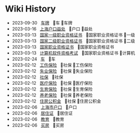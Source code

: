 # Wiki History

- 2023-09-30&nbsp;&nbsp; [车牌](/0020_车_车牌)&nbsp;&nbsp; :bookmark:车 :bookmark:车牌
- 2023-03-16&nbsp;&nbsp; [上海户口益处](/0019_户口_益处)&nbsp;&nbsp; :bookmark:户口 :bookmark:益处
- 2023-03-13&nbsp;&nbsp; [国家一级职业资格证书](/0016_国家职业资格证书_一级)&nbsp;&nbsp; :bookmark:国家职业资格证书 :bookmark:一级
- 2023-03-13&nbsp;&nbsp; [国家二级职业资格证书](/0017_国家职业资格证书_二级)&nbsp;&nbsp; :bookmark:国家职业资格证书 :bookmark:二级
- 2023-03-13&nbsp;&nbsp; [国家职业资格证书](/0015_国家职业资格证书)&nbsp;&nbsp; :bookmark:国家职业资格证书
- 2023-03-13&nbsp;&nbsp; [计算机软件资格考试](/0018_国家职业资格证书_计算机)&nbsp;&nbsp; :bookmark:国家职业资格证书 :bookmark:计算机
- 2023-02-24&nbsp;&nbsp; [车](/0014_车)&nbsp;&nbsp; :bookmark:车
- 2023-02-12&nbsp;&nbsp; [工伤保险](/0012_社保_工伤保险)&nbsp;&nbsp; :bookmark:社保 :bookmark:工伤保险
- 2023-02-12&nbsp;&nbsp; [失业保险](/0011_社保_失业保险)&nbsp;&nbsp; :bookmark:社保 :bookmark:失业保险
- 2023-02-12&nbsp;&nbsp; [社保](/0007_社保)&nbsp;&nbsp; :bookmark:社保
- 2023-02-12&nbsp;&nbsp; [医疗保险](/0009_社保_医疗保险)&nbsp;&nbsp; :bookmark:社保 :bookmark:医疗保险
- 2023-02-12&nbsp;&nbsp; [生育保险](/0010_社保_生育保险)&nbsp;&nbsp; :bookmark:社保 :bookmark:生育保险
- 2023-02-12&nbsp;&nbsp; [养老保险](/0008_社保_养老保险)&nbsp;&nbsp; :bookmark:社保 :bookmark:养老保险
- 2023-02-12&nbsp;&nbsp; [住房公积金](/0013_社保_住房公积金)&nbsp;&nbsp; :bookmark:社保 :bookmark:住房公积金
- 2023-02-06&nbsp;&nbsp; [上海市户口](/0004_户口)&nbsp;&nbsp; :bookmark:户口
- 2023-02-06&nbsp;&nbsp; [居住证](/0003_居住证)&nbsp;&nbsp; :bookmark:居住证
- 2023-02-06&nbsp;&nbsp; [教育](/0006_教育)&nbsp;&nbsp; :bookmark:教育
- 2023-02-06&nbsp;&nbsp; [买房](/0005_买房)&nbsp;&nbsp; :bookmark:买房
